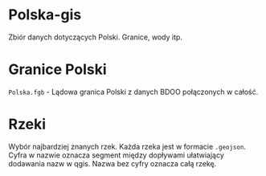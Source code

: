 # Polska-gis
Zbiór danych dotyczących Polski. Granice, wody itp.

# Granice Polski
`Polska.fgb` - Lądowa granica Polski z danych BDOO połączonych w całość.

# Rzeki
Wybór najbardziej znanych rzek. Każda rzeka jest w formacie `.geojson`. Cyfra w nazwie oznacza segment między dopływami ułatwiający dodawania nazw w qgis. Nazwa bez cyfry oznacza całą rzekę. 
